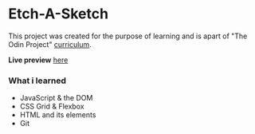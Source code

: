 # Etch-A-Sketch
This project was created for the purpose of learning and is apart of "The Odin Project" [curriculum](https://theodinproject.com/).

**Live preview** [here](https://sisyphus6ix.github.io/Etch-A-Sketch/)

### What i learned
- JavaScript & the DOM
- CSS Grid & Flexbox
- HTML and its elements
- Git